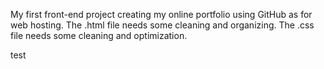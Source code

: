 My first front-end project creating my online portfolio using GitHub as for web hosting.
The .html file needs some cleaning and organizing.
The .css file needs some cleaning and optimization.

test
